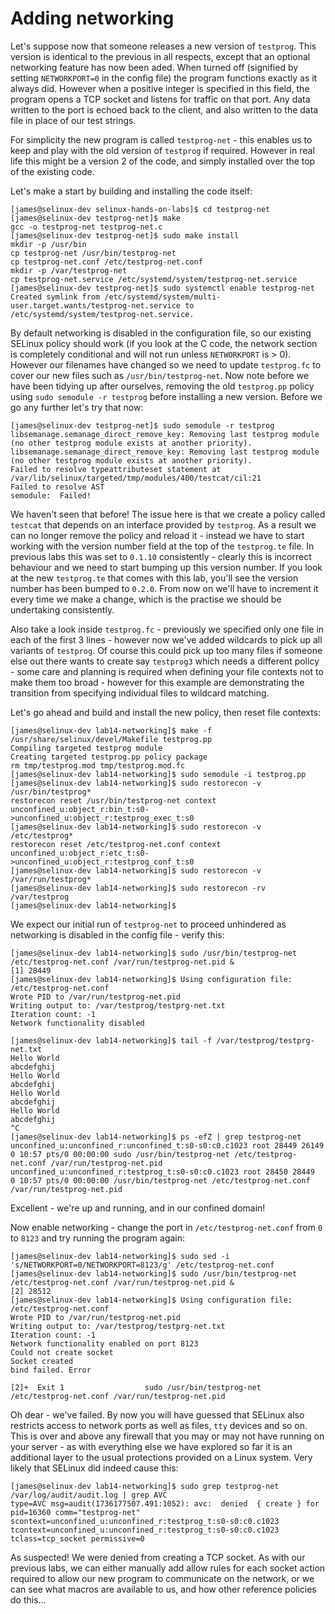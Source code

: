 # Adding networking

Let's suppose now that someone releases a new version of `testprog`. This version is identical to the previous in all respects, except that an optional networking feature has now been aded. When turned off (signified by setting `NETWORKPORT=0` in the config file) the program functions exactly as it always did. However when a positive integer is specified in this field, the program opens a TCP socket and listens for traffic on that port. Any data written to the port is echoed back to the client, and also written to the data file in place of our test strings.

For simplicity the new program is called `testprog-net` - this enables us to keep and play with the old version of `testprog` if required. However in real life this might be a version 2 of the code, and simply installed over the top of the existing code.

Let's make a start by building and installing the code itself:

```
[james@selinux-dev selinux-hands-on-labs]$ cd testprog-net
[james@selinux-dev testprog-net]$ make
gcc -o testprog-net testprog-net.c
[james@selinux-dev testprog-net]$ sudo make install
mkdir -p /usr/bin
cp testprog-net /usr/bin/testprog-net
cp testprog-net.conf /etc/testprog-net.conf
mkdir -p /var/testprog-net
cp testprog-net.service /etc/systemd/system/testprog-net.service
[james@selinux-dev testprog-net]$ sudo systemctl enable testprog-net
Created symlink from /etc/systemd/system/multi-user.target.wants/testprog-net.service to /etc/systemd/system/testprog-net.service.
```

By default networking is disabled in the configuration file, so our existing SELinux policy should work (if you look at the C code, the network section is completely conditional and will not run unless `NETWORKPORT` is > 0). However our filenames have changed so we need to update `testprog.fc` to cover our new files such as `/usr/bin/testprog-net`. Now note before we have been tidying up after ourselves, removing the old `testprog.pp` policy using `sudo semodule -r testprog` before installing a new version. Before we go any further let's try that now:

```
[james@selinux-dev testprog-net]$ sudo semodule -r testprog
libsemanage.semanage_direct_remove_key: Removing last testprog module (no other testprog module exists at another priority).
libsemanage.semanage_direct_remove_key: Removing last testprog module (no other testprog module exists at another priority).
Failed to resolve typeattributeset statement at /var/lib/selinux/targeted/tmp/modules/400/testcat/cil:21
Failed to resolve AST
semodule:  Failed!
```

We haven't seen that before! The issue here is that we create a policy called `testcat` that depends on an interface provided by `testprog`. As a result we can no longer remove the policy and reload it - instead we have to start working with the version number field at the top of the `testprog.te` file. In previous labs this was set to `0.1.10` consistently - clearly this is incorrect behaviour and we need to start bumping up this version number. If you look at the new `testprog.te` that comes with this lab, you'll see the version number has been bumped to `0.2.0`. From now on we'll have to increment it every time we make a change, which is the practise we should be undertaking consistently. 

Also take a look inside `testprog.fc` - previously we specified only one file in each of the first 3 lines - however now we've added wildcards to pick up all variants of `testprog`. Of course this could pick up too many files if someone else out there wants to create say `testprog3` which needs a different policy - some care and planning is required when defining your file contexts not to make them too broad - however for this example are demonstrating the transition from specifying individual files to wildcard matching.

Let's go ahead and build and install the new policy, then reset file contexts:

```
[james@selinux-dev lab14-networking]$ make -f /usr/share/selinux/devel/Makefile testprog.pp
Compiling targeted testprog module
Creating targeted testprog.pp policy package
rm tmp/testprog.mod tmp/testprog.mod.fc
[james@selinux-dev lab14-networking]$ sudo semodule -i testprog.pp
[james@selinux-dev lab14-networking]$ sudo restorecon -v /usr/bin/testprog*
restorecon reset /usr/bin/testprog-net context unconfined_u:object_r:bin_t:s0->unconfined_u:object_r:testprog_exec_t:s0
[james@selinux-dev lab14-networking]$ sudo restorecon -v /etc/testprog*
restorecon reset /etc/testprog-net.conf context unconfined_u:object_r:etc_t:s0->unconfined_u:object_r:testprog_conf_t:s0
[james@selinux-dev lab14-networking]$ sudo restorecon -v /var/run/testprog*
[james@selinux-dev lab14-networking]$ sudo restorecon -rv /var/testprog
[james@selinux-dev lab14-networking]$
```

We expect our initial run of `testprog-net` to proceed unhindered as networking is disabled in the config file - verify this:

```
[james@selinux-dev lab14-networking]$ sudo /usr/bin/testprog-net /etc/testprog-net.conf /var/run/testprog-net.pid &
[1] 28449
[james@selinux-dev lab14-networking]$ Using configuration file: /etc/testprog-net.conf
Wrote PID to /var/run/testprog-net.pid
Writing output to: /var/testprog/testprg-net.txt
Iteration count: -1
Network functionality disabled

[james@selinux-dev lab14-networking]$ tail -f /var/testprog/testprg-net.txt
Hello World
abcdefghij
Hello World
abcdefghij
Hello World
abcdefghij
Hello World
abcdefghij
^C
[james@selinux-dev lab14-networking]$ ps -efZ | grep testprog-net
unconfined_u:unconfined_r:unconfined_t:s0-s0:c0.c1023 root 28449 26149  0 10:57 pts/0 00:00:00 sudo /usr/bin/testprog-net /etc/testprog-net.conf /var/run/testprog-net.pid
unconfined_u:unconfined_r:testprog_t:s0-s0:c0.c1023 root 28450 28449  0 10:57 pts/0 00:00:00 /usr/bin/testprog-net /etc/testprog-net.conf /var/run/testprog-net.pid
```

Excellent - we're up and running, and in our confined domain!

Now enable networking - change the port in `/etc/testprog-net.conf` from `0` to `8123` and try running the program again:

```
[james@selinux-dev lab14-networking]$ sudo sed -i 's/NETWORKPORT=0/NETWORKPORT=8123/g' /etc/testprog-net.conf
[james@selinux-dev lab14-networking]$ sudo /usr/bin/testprog-net /etc/testprog-net.conf /var/run/testprog-net.pid &
[2] 28512
[james@selinux-dev lab14-networking]$ Using configuration file: /etc/testprog-net.conf
Wrote PID to /var/run/testprog-net.pid
Writing output to: /var/testprog/testprg-net.txt
Iteration count: -1
Network functionality enabled on port 8123
Could not create socket
Socket created
bind failed. Error

[2]+  Exit 1                  sudo /usr/bin/testprog-net /etc/testprog-net.conf /var/run/testprog-net.pid
```

Oh dear - we've failed. By now you will have guessed that SELinux also restricts access to network ports as well as files, `tty` devices and so on. This is over and above any firewall that you may or may not have running on your server - as with everything else we have explored so far it is an additional layer to the usual protections provided on a Linux system. Very likely that SELinux did indeed cause this:

```
[james@selinux-dev lab14-networking]$ sudo grep testprog-net /var/log/audit/audit.log | grep AVC
type=AVC msg=audit(1736177507.491:1052): avc:  denied  { create } for  pid=16360 comm="testprog-net" scontext=unconfined_u:unconfined_r:testprog_t:s0-s0:c0.c1023 tcontext=unconfined_u:unconfined_r:testprog_t:s0-s0:c0.c1023 tclass=tcp_socket permissive=0
```

As suspected! We were denied from creating a TCP socket. As with our previous labs, we can either manually add allow rules for each socket action required to allow our new program to communicate on the network, or we can see what macros are available to us, and how other reference policies do this...

